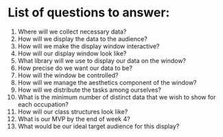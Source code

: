 # List of questions to answer:

1. Where will we collect necessary data?
2. How will we display the data to the audience?
3. How will we make the display window interactive?
4. How will our display window look like?
5. What library will we use to display our data on the window?
6. How precise do we want our data to be?
7. How will the window be controlled?
8. How will we manage the aesthetics component of the window?
9. How will we distribute the tasks among ourselves?
10. What is the minimum number of distinct data that we wish to show for each occupation?
11. How will our class structures look like?
12. What is our MVP by the end of week 4?
13. What would be our ideal target audience for this display?
